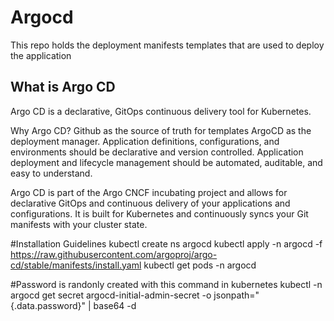 # Argocd
This repo holds the deployment manifests templates that are used to deploy the application 

## What is Argo CD
Argo CD is a declarative, GitOps continuous delivery tool for Kubernetes.

Why Argo CD?
Github as the source of truth for templates
ArgoCD as the deployment manager. Application definitions, configurations, and environments should be declarative and version controlled.
Application deployment and lifecycle management should be automated, auditable, and easy to understand.

Argo CD is part of the Argo CNCF incubating project and allows for declarative GitOps and continuous delivery of your applications and configurations. 
It is built for Kubernetes and continuously syncs your Git manifests with your cluster state.

#Installation Guidelines
kubectl create ns argocd
kubectl apply -n argocd -f https://raw.githubusercontent.com/argoproj/argo-cd/stable/manifests/install.yaml
kubectl get pods -n argocd


#Password is randonly created with this command in kubernetes
kubectl -n argocd get secret argocd-initial-admin-secret -o jsonpath="{.data.password}" | base64 -d


